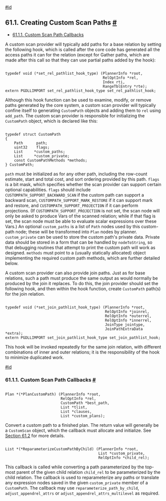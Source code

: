[#id](#CUSTOM-SCAN-PATH)

## 61.1. Creating Custom Scan Paths [#](#CUSTOM-SCAN-PATH)

- [61.1.1. Custom Scan Path Callbacks](custom-scan-path#CUSTOM-SCAN-PATH-CALLBACKS)

A custom scan provider will typically add paths for a base relation by setting the following hook, which is called after the core code has generated all the access paths it can for the relation (except for Gather paths, which are made after this call so that they can use partial paths added by the hook):

```

typedef void (*set_rel_pathlist_hook_type) (PlannerInfo *root,
                                            RelOptInfo *rel,
                                            Index rti,
                                            RangeTblEntry *rte);
extern PGDLLIMPORT set_rel_pathlist_hook_type set_rel_pathlist_hook;
```

Although this hook function can be used to examine, modify, or remove paths generated by the core system, a custom scan provider will typically confine itself to generating `CustomPath` objects and adding them to `rel` using `add_path`. The custom scan provider is responsible for initializing the `CustomPath` object, which is declared like this:

```

typedef struct CustomPath
{
    Path      path;
    uint32    flags;
    List     *custom_paths;
    List     *custom_private;
    const CustomPathMethods *methods;
} CustomPath;
```

`path` must be initialized as for any other path, including the row-count estimate, start and total cost, and sort ordering provided by this path. `flags` is a bit mask, which specifies whether the scan provider can support certain optional capabilities. `flags` should include `CUSTOMPATH_SUPPORT_BACKWARD_SCAN` if the custom path can support a backward scan, `CUSTOMPATH_SUPPORT_MARK_RESTORE` if it can support mark and restore, and `CUSTOMPATH_SUPPORT_PROJECTION` if it can perform projections. (If `CUSTOMPATH_SUPPORT_PROJECTION` is not set, the scan node will only be asked to produce Vars of the scanned relation; while if that flag is set, the scan node must be able to evaluate scalar expressions over these Vars.) An optional `custom_paths` is a list of `Path` nodes used by this custom-path node; these will be transformed into `Plan` nodes by planner. `custom_private` can be used to store the custom path's private data. Private data should be stored in a form that can be handled by `nodeToString`, so that debugging routines that attempt to print the custom path will work as designed. `methods` must point to a (usually statically allocated) object implementing the required custom path methods, which are further detailed below.

A custom scan provider can also provide join paths. Just as for base relations, such a path must produce the same output as would normally be produced by the join it replaces. To do this, the join provider should set the following hook, and then within the hook function, create `CustomPath` path(s) for the join relation.

```

typedef void (*set_join_pathlist_hook_type) (PlannerInfo *root,
                                             RelOptInfo *joinrel,
                                             RelOptInfo *outerrel,
                                             RelOptInfo *innerrel,
                                             JoinType jointype,
                                             JoinPathExtraData *extra);
extern PGDLLIMPORT set_join_pathlist_hook_type set_join_pathlist_hook;
```

This hook will be invoked repeatedly for the same join relation, with different combinations of inner and outer relations; it is the responsibility of the hook to minimize duplicated work.

[#id](#CUSTOM-SCAN-PATH-CALLBACKS)

### 61.1.1. Custom Scan Path Callbacks [#](#CUSTOM-SCAN-PATH-CALLBACKS)

```

Plan *(*PlanCustomPath) (PlannerInfo *root,
                         RelOptInfo *rel,
                         CustomPath *best_path,
                         List *tlist,
                         List *clauses,
                         List *custom_plans);
```

Convert a custom path to a finished plan. The return value will generally be a `CustomScan` object, which the callback must allocate and initialize. See [Section 61.2](custom-scan-plan) for more details.

```

List *(*ReparameterizeCustomPathByChild) (PlannerInfo *root,
                                          List *custom_private,
                                          RelOptInfo *child_rel);
```

This callback is called while converting a path parameterized by the top-most parent of the given child relation `child_rel` to be parameterized by the child relation. The callback is used to reparameterize any paths or translate any expression nodes saved in the given `custom_private` member of a `CustomPath`. The callback may use `reparameterize_path_by_child`, `adjust_appendrel_attrs` or `adjust_appendrel_attrs_multilevel` as required.
